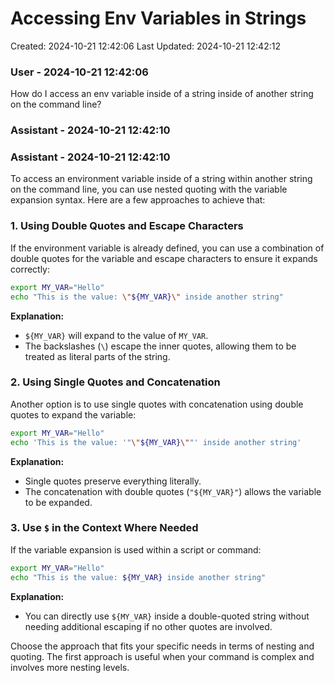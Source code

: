 # Accessing Env Variables in Strings

Created: 2024-10-21 12:42:06
Last Updated: 2024-10-21 12:42:12

### User - 2024-10-21 12:42:06

How do I access an env variable inside of a string inside of another string on the command line? 

### Assistant - 2024-10-21 12:42:10



### Assistant - 2024-10-21 12:42:10

To access an environment variable inside of a string within another string on the command line, you can use nested quoting with the variable expansion syntax. Here are a few approaches to achieve that:

### 1. Using Double Quotes and Escape Characters
If the environment variable is already defined, you can use a combination of double quotes for the variable and escape characters to ensure it expands correctly:

```bash
export MY_VAR="Hello"
echo "This is the value: \"${MY_VAR}\" inside another string"
```

**Explanation:**
- `${MY_VAR}` will expand to the value of `MY_VAR`.
- The backslashes (`\`) escape the inner quotes, allowing them to be treated as literal parts of the string.

### 2. Using Single Quotes and Concatenation
Another option is to use single quotes with concatenation using double quotes to expand the variable:

```bash
export MY_VAR="Hello"
echo 'This is the value: '"\"${MY_VAR}\""' inside another string'
```

**Explanation:**
- Single quotes preserve everything literally.
- The concatenation with double quotes (`"${MY_VAR}"`) allows the variable to be expanded.
  
### 3. Use `$` in the Context Where Needed
If the variable expansion is used within a script or command:

```bash
export MY_VAR="Hello"
echo "This is the value: ${MY_VAR} inside another string"
```

**Explanation:**
- You can directly use `${MY_VAR}` inside a double-quoted string without needing additional escaping if no other quotes are involved.

Choose the approach that fits your specific needs in terms of nesting and quoting. The first approach is useful when your command is complex and involves more nesting levels.

